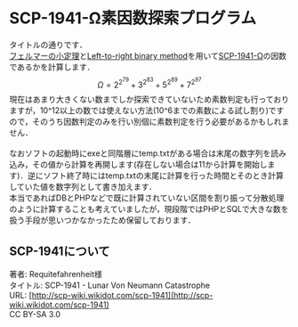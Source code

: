 # SCP-1941-Ω素因数探索プログラム
タイトルの通りです．<br>
[フェルマーの小定理](https://ja.wikipedia.org/wiki/%E3%83%95%E3%82%A7%E3%83%AB%E3%83%9E%E3%83%BC%E3%81%AE%E5%B0%8F%E5%AE%9A%E7%90%86)と[Left-to-right binary method](https://en.wikipedia.org/wiki/Modular_exponentiation#Left-to-right_binary_method)を用いて[SCP-1941-Ω](http://scp-jp.wikidot.com/scp-1941)の因数であるかを計算します．<br>
$$
\Omega=2^{2^79}+3^{2^83}+5^{2^89}+7^{2^97}
$$
現在はあまり大きくない数までしか探索できていないため素数判定も行っておりますが，10^12以上の数では使えない方法(10^6までの素数による試し割り)ですので，そのうち因数判定のみを行い別個に素数判定を行う必要があるかもしれません．<br>
<br>
なおソフトの起動時にexeと同階層にtemp.txtがある場合は末尾の数字列を読み込み，その値から計算を再開します(存在しない場合は11から計算を開始します)．逆にソフト終了時にはtemp.txtの末尾に計算を行った時間とそのとき計算していた値を数字列として書き加えます．<br>
本当であればDBとPHPなどで既に計算されていない区間を割り振って分散処理のように計算することも考えていましたが，現段階ではPHPとSQLで大きな数を扱う手段が思いつかなかったため保留しております．
<br>
## SCP-1941について
著者: Requitefahrenheit様<br>
タイトル: SCP-1941 - Lunar Von Neumann Catastrophe<br>
URL: [http://scp-wiki.wikidot.com/scp-1941](http://scp-wiki.wikidot.com/scp-1941)<br>
CC BY-SA 3.0
